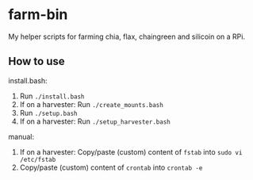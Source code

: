 # farm-bin

My helper scripts for farming chia, flax, chaingreen and silicoin on a RPi.

## How to use

install.bash:

1. Run `./install.bash`
2. If on a harvester: Run `./create_mounts.bash`
3. Run `./setup.bash`
4. If on a harvester: Run `./setup_harvester.bash`

manual:

1. If on a harvester: Copy/paste (custom) content of `fstab` into `sudo vi /etc/fstab`
2. Copy/paste (custom) content of `crontab` into `crontab -e`
